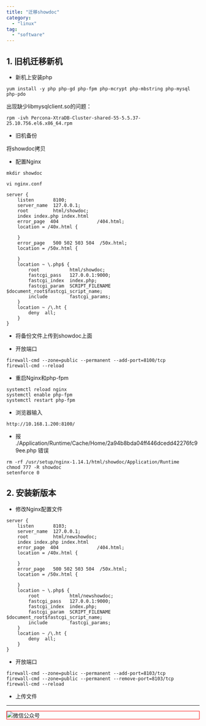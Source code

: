 ```yaml
---
title: "迁移showdoc"
category:
  - "linux"
tag:
  - "software"
---
```



## 1. 旧机迁移新机

- 新机上安装php

```shell
yum install -y php php-gd php-fpm php-mcrypt php-mbstring php-mysql php-pdo
```

出现缺少libmysqlclient.so的问题：

```shell
rpm -ivh Percona-XtraDB-Cluster-shared-55-5.5.37-25.10.756.el6.x86_64.rpm
```

- 旧机备份

将showdoc拷贝

- 配置Nginx

```shell
mkdir showdoc

vi nginx.conf

server {
    listen       8100;
    server_name  127.0.0.1;
    root         html/showdoc;
    index index.php index.html
    error_page  404              /404.html;
    location = /40x.html {

    }
    error_page   500 502 503 504  /50x.html;
    location = /50x.html {

    }
    location ~ \.php$ {
        root           html/showdoc;
        fastcgi_pass   127.0.0.1:9000;
        fastcgi_index  index.php;
        fastcgi_param  SCRIPT_FILENAME  $document_root$fastcgi_script_name;
        include        fastcgi_params;
    }
    location ~ /\.ht {
        deny  all;
    }
}
```

- 将备份文件上传到showdoc上面

- 开放端口

```shell
firewall-cmd --zone=public --permanent --add-port=8100/tcp
firewall-cmd --reload
```

- 重启Nginx和php-fpm

```shell
systemctl reload nginx
systemctl enable php-fpm
systemctl restart php-fpm
```

- 浏览器输入

```shell
http://10.168.1.200:8100/
```

- 报 ./Application/Runtime/Cache/Home/2a94b8bda04ff446dcedd42276fc99ee.php 错误

```shell
rm -rf /usr/setup/nginx-1.14.1/html/showdoc/Application/Runtime
chmod 777 -R showdoc
setenforce 0
```

## 2. 安装新版本

- 修改Nginx配置文件

```shell
server {
    listen       8103;
    server_name  127.0.0.1;
    root         html/newshowdoc;
    index index.php index.html
    error_page  404              /404.html;
    location = /40x.html {

    }
    error_page   500 502 503 504  /50x.html;
    location = /50x.html {

    }
    location ~ \.php$ {
        root           html/newshowdoc;
        fastcgi_pass   127.0.0.1:9000;
        fastcgi_index  index.php;
        fastcgi_param  SCRIPT_FILENAME  $document_root$fastcgi_script_name;
        include        fastcgi_params;
    }
    location ~ /\.ht {
        deny  all;
    }
}
```

- 开放端口

```shell
firewall-cmd --zone=public --permanent --add-port=8103/tcp
firewall-cmd --zone=public --permanent --remove-port=8103/tcp
firewall-cmd --reload
```

- 上传文件
---

<img style="border:1px red solid; display:block; margin:0 auto;" src="https://tianqingxiaozhu.oss-cn-shenzhen.aliyuncs.com/img/qrcode.jpg" alt="微信公众号" />

